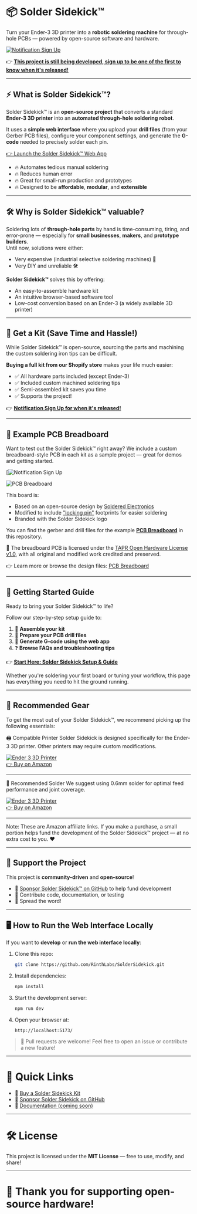 # 📦 Solder Sidekick™

Turn your Ender-3 3D printer into a **robotic soldering machine** for through-hole PCBs — powered by open-source software and hardware.


[![Notification Sign Up](/docs/solder-sidekick-1.jpg)](https://rinthlabs.com/products/solder-sidekick-notification-sign-up)

👉 [**This project is still being developed, sign up to be one of the first to know when it's released!**](https://rinthlabs.com/products/solder-sidekick-notification-sign-up)

---

## ⚡ What is Solder Sidekick™?

Solder Sidekick™ is an **open-source project** that converts a standard **Ender-3 3D printer** into an **automated through-hole soldering robot**.

It uses a **simple web interface** where you upload your **drill files** (from your Gerber PCB files), configure your component settings, and generate the **G-code** needed to precisely solder each pin.

[👉 Launch the Solder Sidekick™ Web App](https://rinthlabs.com/products/solder-sidekick-notification-sign-up)

- 🔥 Automates tedious manual soldering
- 🔥 Reduces human error
- 🔥 Great for small-run production and prototypes
- 🔥 Designed to be **affordable**, **modular**, and **extensible**

---

## 🛠 Why is Solder Sidekick™ valuable?

Soldering lots of **through-hole parts** by hand is time-consuming, tiring, and error-prone — especially for **small businesses**, **makers**, and **prototype builders**.  
Until now, solutions were either:
- Very expensive (industrial selective soldering machines) 💸
- Very DIY and unreliable 🛠️

**Solder Sidekick™** solves this by offering:
- An easy-to-assemble hardware kit
- An intuitive browser-based software tool
- Low-cost conversion based on an Ender-3 (a widely available 3D printer)

---

## 🏪 Get a Kit (Save Time and Hassle!)

While Solder Sidekick™ is open-source, sourcing the parts and machining the custom soldering iron tips can be difficult.

**Buying a full kit from our Shopify store** makes your life much easier:
- ✅ All hardware parts included (except Ender-3)
- ✅ Included custom machined soldering tips
- ✅ Semi-assembled kit saves you time
- ✅ Supports the project!

👉 [**Notification Sign Up for when it's released!**](https://rinthlabs.com/products/solder-sidekick-notification-sign-up)

---

## 🧪 Example PCB Breadboard

Want to test out the Solder Sidekick™ right away? We include a custom breadboard-style PCB in each kit as a sample project — great for demos and getting started.

[![Notification Sign Up](/docs/solder-sidekick-breadboard.jpg)

![PCB Breadboard](/example/screenshot.png)

This board is:
- Based on an open-source design by [Soldered Electronics](https://www.soldered.com/)
- Modified to include ["locking pin"](https://web.archive.org/web/20241003224515/https://www.sparkfun.com/tutorials/114) footprints for easier soldering
- Branded with the Solder Sidekick logo

You can find the gerber and drill files for the example [**PCB Breadboard**](./example/) in this repository.

📎 The breadboard PCB is licensed under the [TAPR Open Hardware License v1.0](https://tapr.org/the-tapr-open-hardware-license/), with all original and modified work credited and preserved.

👉 Learn more or browse the design files:
[PCB Breadboard](https://github.com/RinthLabs/PCB-breadboard-locking-pins-hardware-design)

---

## 🚀 Getting Started Guide

Ready to bring your Solder Sidekick™ to life?

Follow our step-by-step setup guide to:

1. 🧩 **Assemble your kit**
2. 🧾 **Prepare your PCB drill files**
3. 🧠 **Generate G-code using the web app**
4. ❓ **Browse FAQs and troubleshooting tips**

👉 [**Start Here: Solder Sidekick Setup & Guide**](https://www.soldersidekick.com/getting-started)

Whether you're soldering your first board or tuning your workflow, this page has everything you need to hit the ground running.

---

## 🧰 Recommended Gear
To get the most out of your Solder Sidekick™, we recommend picking up the following essentials:

🖨️ Compatible Printer
Solder Sidekick is designed specifically for the Ender-3 3D printer. Other printers may require custom modifications.

[![Ender 3 3D Printer](./docs/ender3-small.jpg)
<br>👉 Buy on Amazon](https://amzn.to/43fXs6A)

---

🧵 Recommended Solder
We suggest using 0.6mm solder for optimal feed performance and joint coverage.

[![Ender 3 3D Printer](./docs/solder-0.6mm-small.jpg)
<br>👉 Buy on Amazon](https://amzn.to/44WLI9R)

---

Note: These are Amazon affiliate links. If you make a purchase, a small portion helps fund the development of the Solder Sidekick™ project — at no extra cost to you. ❤️

---

## 💖 Support the Project

This project is **community-driven** and **open-source**!

- 🌟 [Sponsor Solder Sidekick™ on GitHub](https://github.com/BenRinthLabs) to help fund development
- 🔧 Contribute code, documentation, or testing
- 📣 Spread the word!

---


## 🖥 How to Run the Web Interface Locally

If you want to **develop** or **run the web interface locally**:

1. Clone this repo:
   ```bash
   git clone https://github.com/RinthLabs/SolderSidekick.git
   ```

2. Install dependencies:
   ```bash
   npm install
   ```

3. Start the development server:
   ```bash
   npm run dev
   ```

4. Open your browser at:
   ```
   http://localhost:5173/
   ```

> 📢 Pull requests are welcome! Feel free to open an issue or contribute a new feature!

---

# 🚀 Quick Links

- 🏪 [Buy a Solder Sidekick Kit](https://rinthlabs.com/products/solder-sidekick-notification-sign-up)
- 💬 [Sponsor Solder Sidekick on GitHub](https://github.com/sponsors/BenRinthLabs)
- 📖 [Documentation (coming soon)](#)

---

# 🛠 License

This project is licensed under the **MIT License** — free to use, modify, and share!

---

# 🎉 Thank you for supporting open-source hardware!